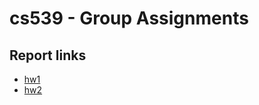 # cs539 - Group Assignments

## Report links

- [hw1](https://docs.google.com/document/d/1A4nFPurA_lPMnbLZ2l2DV_23vO9hpldx1Q4YgryEIvs/edit)
- [hw2](https://docs.google.com/document/d/1h-IrcULXpCkthZr03jkaAU3cFCdQboTS1j3aiTtjIwE/edit#)
